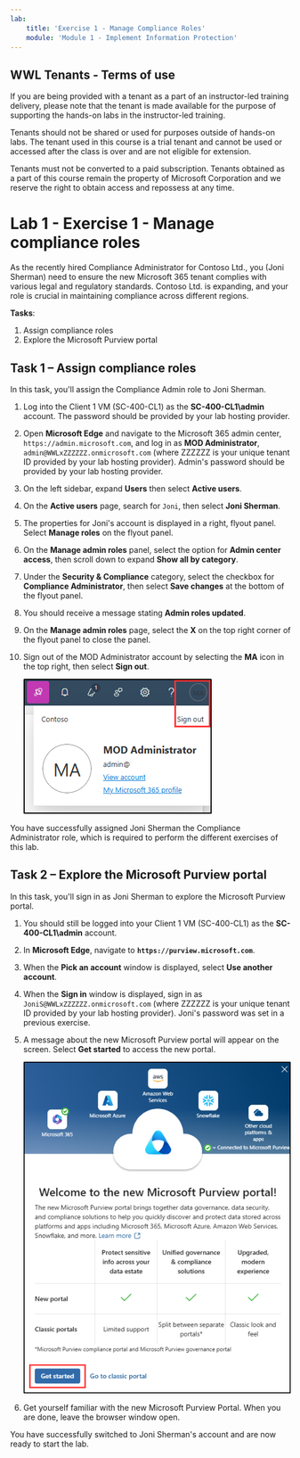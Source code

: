 ```yaml
---
lab:
    title: 'Exercise 1 - Manage Compliance Roles'
    module: 'Module 1 - Implement Information Protection'
---
```

## WWL Tenants - Terms of use

If you are being provided with a tenant as a part of an instructor-led training delivery, please note that the tenant is made available for the purpose of supporting the hands-on labs in the instructor-led training.

Tenants should not be shared or used for purposes outside of hands-on labs. The tenant used in this course is a trial tenant and cannot be used or accessed after the class is over and are not eligible for extension.

Tenants must not be converted to a paid subscription. Tenants obtained as a part of this course remain the property of Microsoft Corporation and we reserve the right to obtain access and repossess at any time.

# Lab 1 - Exercise 1 - Manage compliance roles

As the recently hired Compliance Administrator for Contoso Ltd., you (Joni Sherman) need to ensure the new Microsoft 365 tenant complies with various legal and regulatory standards. Contoso Ltd. is expanding, and your role is crucial in maintaining compliance across different regions.

**Tasks**:

1. Assign compliance roles
1. Explore the Microsoft Purview portal

## Task 1 – Assign compliance roles

In this task, you'll assign the Compliance Admin role to Joni Sherman.

1. Log into the Client 1 VM (SC-400-CL1) as the **SC-400-CL1\admin** account. The password should be provided by your lab hosting provider.

1. Open **Microsoft Edge** and navigate to the Microsoft 365 admin center, `https://admin.microsoft.com`, and log in as **MOD Administrator**, `admin@WWLxZZZZZZ.onmicrosoft.com` (where ZZZZZZ is your unique tenant ID provided by your lab hosting provider). Admin's password should be provided by your lab hosting provider.

1. On the left sidebar, expand **Users** then select **Active users**.

1. On the **Active users** page, search for `Joni`, then select **Joni Sherman**.

1. The properties for Joni's account is displayed in a right, flyout panel. Select **Manage roles** on the flyout panel.

1. On the **Manage admin roles** panel, select the option for **Admin center access**, then scroll down to expand **Show all by category**.

1. Under the **Security & Compliance** category, select the checkbox for **Compliance Administrator**, then select **Save changes** at the bottom of the flyout panel.

1. You should receive a message stating **Admin roles updated**.

1. On the **Manage admin roles** page, select the **X** on the top right corner of the flyout panel to close the panel.

1. Sign out of the MOD Administrator account by selecting the **MA** icon in the top right, then select **Sign out**.

   ![Screenshot showing the navigation path to sign out of the MOD Administrator account.](../Media/sign-out.png)

You have successfully assigned Joni Sherman the Compliance Administrator role, which is required to perform the different exercises of this lab.

## Task 2 – Explore the Microsoft Purview portal

In this task, you'll sign in as Joni Sherman to explore the Microsoft Purview portal.

1. You should still be logged into your Client 1 VM (SC-400-CL1) as the **SC-400-CL1\admin** account.

1. In **Microsoft Edge**, navigate to **`https://purview.microsoft.com`**.

1. When the **Pick an account** window is displayed, select **Use another account**.

1. When the **Sign in** window is displayed, sign in as `JoniS@WWLxZZZZZZ.onmicrosoft.com` (where ZZZZZZ is your unique tenant ID provided by your lab hosting provider). Joni's password was set in a previous exercise.

1. A message about the new Microsoft Purview portal will appear on the screen. Select **Get started** to access the new portal.

    ![Screenshot showing the Welcome to the new Microsoft Purview portal screen.](../Media/welcome-purview-portal.png)

1. Get yourself familiar with the new Microsoft Purview Portal. When you are done, leave the browser window open.

You have successfully switched to Joni Sherman's account and are now ready to start the lab.

